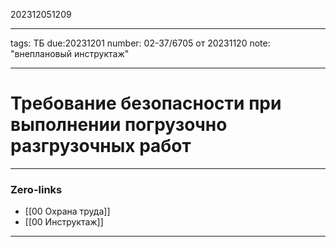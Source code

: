 202312051209

---
tags: ТБ
due:20231201
number: 02-37/6705 от 20231120
note: "внеплановый инструктаж"

---
# Требование безопасности при выполнении погрузочно разгрузочных работ

---
### Zero-links

- [[00 Охрана труда]]
- [[00 Инструктаж]]

---